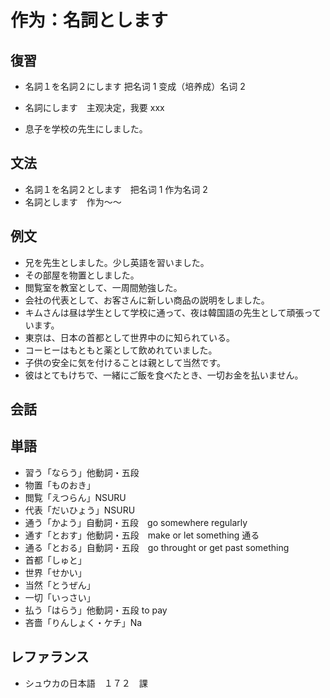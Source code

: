 # 作为：名詞とします

## 復習

- 名詞１を名詞２にします 把名词 1 变成（培养成）名词 2
- 名詞にします　主观决定，我要 xxx

- 息子を学校の先生にしました。

## 文法

- 名詞１を名詞２とします　把名词 1 作为名词 2
- 名詞とします　作为〜〜

## 例文

- 兄を先生としました。少し英語を習いました。
- その部屋を物置としました。
- 閲覧室を教室として、一周間勉強した。
- 会社の代表として、お客さんに新しい商品の説明をしました。
- キムさんは昼は学生として学校に通って、夜は韓国語の先生として頑張っています。
- 東京は、日本の首都として世界中のに知られている。
- コーヒーはもともと薬として飲めれていました。
- 子供の安全に気を付けることは親として当然です。
- 彼はとてもけちで、一緒にご飯を食べたとき、一切お金を払いません。

## 会話

## 単語

- 習う「ならう」他動詞・五段
- 物置「ものおき」
- 閲覧「えつらん」NSURU
- 代表「だいひょう」NSURU
- 通う「かよう」自動詞・五段　go somewhere regularly
- 通す「とおす」他動詞・五段　make or let something 通る
- 通る「とおる」自動詞・五段　go throught or get past something
- 首都「しゅと」
- 世界「せかい」
- 当然「とうぜん」
- 一切「いっさい」
- 払う「はらう」他動詞・五段 to pay
- 吝嗇「りんしょく・ケチ」Na

## レファランス

- シュウカの日本語　１７２　課
